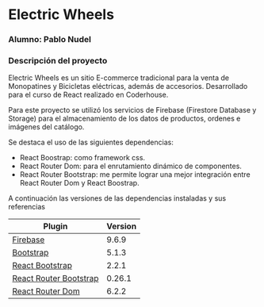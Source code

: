 # Electric Wheels
### Alumno: Pablo Nudel

### Descripción del proyecto
Electric Wheels es un sitio E-commerce tradicional para la venta de Monopatines y Bicicletas eléctricas, además de accesorios. Desarrollado para el curso de React realizado en Coderhouse.

Para este proyecto se utilizó los servicios de Firebase (Firestore Database y Storage) para el almacenamiento de los datos de productos, ordenes e imágenes del catálogo.

Se destaca el uso de las siguientes dependencias:
- React Boostrap: como framework css.
- React Router Dom: para el enrutamiento dinámico de componentes.
- React Router Bootstrap: me permite lograr una mejor integración entre React Router Dom y React Boostrap.

A continuación las versiones de las dependencias instaladas y sus referencias

| Plugin | Version |
| ------ | ------ |
| [Firebase](https://firebase.google.com/) | 9.6.9 |
| [Bootstrap](https://getbootstrap.com/) | 5.1.3 |
| [React Bootstrap](https://react-bootstrap.github.io/) | 2.2.1 |
| [React Router Bootstrap](https://www.npmjs.com/package/react-router-bootstrap) | 0.26.1 |
| [React Router Dom](https://www.npmjs.com/package/react-router-dom) | 6.2.2 |
